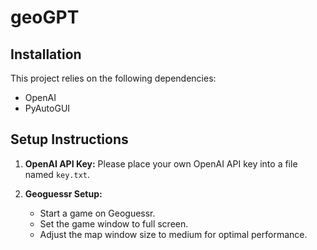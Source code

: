 # geoGPT

## Installation

This project relies on the following dependencies:

- OpenAI
- PyAutoGUI

## Setup Instructions

1. **OpenAI API Key:** Please place your own OpenAI API key into a file named `key.txt`.

2. **Geoguessr Setup:**
   - Start a game on Geoguessr.
   - Set the game window to full screen.
   - Adjust the map window size to medium for optimal performance.
